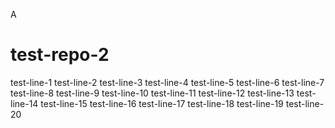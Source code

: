 
A
# test-repo-2
test-line-1
test-line-2
test-line-3
test-line-4
test-line-5
test-line-6
test-line-7
test-line-8
test-line-9
test-line-10
test-line-11
test-line-12
test-line-13
test-line-14
test-line-15
test-line-16
test-line-17
test-line-18
test-line-19
test-line-20

